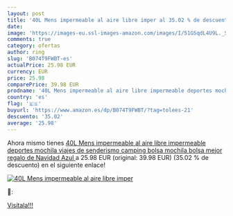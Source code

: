 ```yaml
---
layout: post
title: '40L Mens impermeable al aire libre imper al 35.02 % de descuento'
date: 
image: 'https://images-eu.ssl-images-amazon.com/images/I/51GSqdL4U9L._SL200_.jpg'
comments: true
category: ofertas
author: ring
slug: 'B074T9FWBT-es'
actualPrice: 25.98 EUR
currency: EUR
price: 25.98
comparePrice: 39.98 EUR
prodname: '40L Mens impermeable al aire libre impermeable deportes mochila viajes de senderismo camping bolsa mochila bolsa mejor regalo de Navidad  Azul '
country: 'es'
flag: '🇪🇸'
buyurl: 'https://www.amazon.es/dp/B074T9FWBT/?tag=tolees-21'
descuento: '35.02'
average: '25.98'
---
```


Ahora mismo tienes [40L Mens impermeable al aire libre impermeable deportes mochila viajes de senderismo camping bolsa mochila bolsa mejor regalo de Navidad  Azul ](https://www.amazon.es/dp/B074T9FWBT/?tag=tolees-21) a 25.98 EUR (original: 39.98 EUR) (35.02 %  de descuento) en el siguiente enlace!

[![40L Mens impermeable al aire libre imper](https://images-eu.ssl-images-amazon.com/images/I/51GSqdL4U9L._SL200_.jpg)](https://www.amazon.es/dp/B074T9FWBT/?tag=tolees-21)

🔎:


[Visítala!!!](https://www.amazon.es/dp/B074T9FWBT/?tag=tolees-21)
